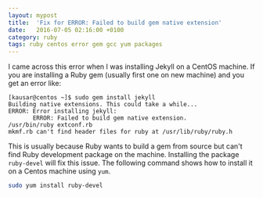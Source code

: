```yaml
---
layout: mypost
title:  'Fix for ERROR: Failed to build gem native extension'
date:   2016-07-05 02:16:00 +0100
category: ruby
tags: ruby centos error gem gcc yum packages
---
```


I came across this error when I was installing Jekyll on a CentOS machine. If you are installing a Ruby gem (usually first one on new machine) and you get an error like:

```
[kausar@centos ~]$ sudo gem install jekyll
Building native extensions. This could take a while...
ERROR: Error installing jekyll:
       ERROR: Failed to build gem native extension.
/usr/bin/ruby extconf.rb
mkmf.rb can't find header files for ruby at /usr/lib/ruby/ruby.h
```

This is usually because Ruby wants to build a gem from source but can't find Ruby development package on the machine. Installing the package `ruby-devel` will fix this issue. The following command shows how to install it on a Centos machine using `yum`.

```bash
sudo yum install ruby-devel
```
